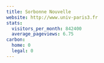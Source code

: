 ```yaml
---
title: Sorbonne Nouvelle
website: http://www.univ-paris3.fr
stats:
  visitors_per_month: 842400
  average_pageviews: 6.75
carbon:
  home: 0
  legal: 0
---
```

